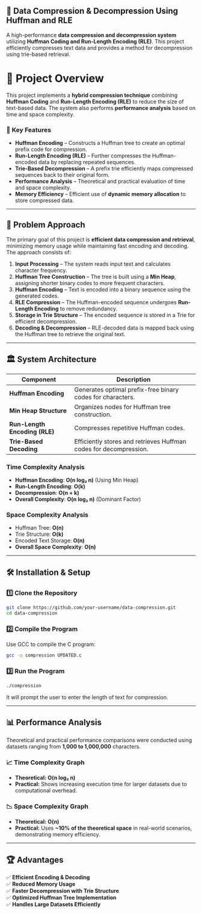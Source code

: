 ## 📌 Data Compression & Decompression Using Huffman and RLE  
A high-performance **data compression and decompression system** utilizing **Huffman Coding and Run-Length Encoding (RLE)**. This project efficiently compresses text data and provides a method for decompression using trie-based retrieval.


# 🚀 Project Overview  
This project implements a **hybrid compression technique** combining **Huffman Coding** and **Run-Length Encoding (RLE)** to reduce the size of text-based data. The system also performs **performance analysis** based on time and space complexity.

### 🔹 **Key Features**
- **Huffman Encoding** – Constructs a Huffman tree to create an optimal prefix code for compression.
- **Run-Length Encoding (RLE)** – Further compresses the Huffman-encoded data by replacing repeated sequences.
- **Trie-Based Decompression** – A prefix trie efficiently maps compressed sequences back to their original form.
- **Performance Analysis** – Theoretical and practical evaluation of time and space complexity.
- **Memory Efficiency** – Efficient use of **dynamic memory allocation** to store compressed data.

---

## 📜 **Problem Approach**
The primary goal of this project is **efficient data compression and retrieval**, minimizing memory usage while maintaining fast encoding and decoding. The approach consists of:
1. **Input Processing** – The system reads input text and calculates character frequency.
2. **Huffman Tree Construction** – The tree is built using a **Min Heap**, assigning shorter binary codes to more frequent characters.
3. **Huffman Encoding** – Text is encoded into a binary sequence using the generated codes.
4. **RLE Compression** – The Huffman-encoded sequence undergoes **Run-Length Encoding** to remove redundancy.
5. **Storage in Trie Structure** – The encoded sequence is stored in a Trie for efficient decompression.
6. **Decoding & Decompression** – RLE-decoded data is mapped back using the Huffman tree to retrieve the original text.

---

## 🏛 **System Architecture**
| **Component** | **Description** |
|--------------|----------------|
| **Huffman Encoding** | Generates optimal prefix-free binary codes for characters. |
| **Min Heap Structure** | Organizes nodes for Huffman tree construction. |
| **Run-Length Encoding (RLE)** | Compresses repetitive Huffman codes. |
| **Trie-Based Decoding** | Efficiently stores and retrieves Huffman codes for decompression. |

### **Time Complexity Analysis**
- **Huffman Encoding**: **O(n log₂ n)** (Using Min Heap)
- **Run-Length Encoding**: **O(k)**
- **Decompression**: **O(n + k)**
- **Overall Complexity**: **O(n log₂ n)** (Dominant Factor)

### **Space Complexity Analysis**
- Huffman Tree: **O(n)**
- Trie Structure: **O(k)**
- Encoded Text Storage: **O(n)**
- **Overall Space Complexity**: **O(n)**

---

## 🛠 **Installation & Setup**
### **1️⃣ Clone the Repository**
```bash
git clone https://github.com/your-username/data-compression.git
cd data-compression
```

### **2️⃣ Compile the Program**
Use GCC to compile the C program:
```bash
gcc -o compression UPDATED.c
```

### **3️⃣ Run the Program**
```bash
./compression
```
It will prompt the user to enter the length of text for compression.

---

## 📊 **Performance Analysis**
Theoretical and practical performance comparisons were conducted using datasets ranging from **1,000 to 1,000,000** characters.  

### **📈 Time Complexity Graph**
- **Theoretical:** **O(n log₂ n)**
- **Practical:** Shows increasing execution time for larger datasets due to computational overhead.

### **📉 Space Complexity Graph**
- **Theoretical:** **O(n)**
- **Practical:** Uses **~10% of the theoretical space** in real-world scenarios, demonstrating memory efficiency.

---

## 🏆 **Advantages**
✅ **Efficient Encoding & Decoding**  
✅ **Reduced Memory Usage**  
✅ **Faster Decompression with Trie Structure**  
✅ **Optimized Huffman Tree Implementation**  
✅ **Handles Large Datasets Efficiently**  
